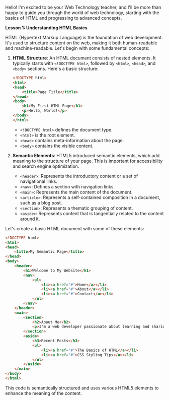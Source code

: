 Hello! I'm excited to be your Web Technology teacher, and I'll be more than happy to guide you through the world of web technology, starting with the basics of HTML and progressing to advanced concepts.

**Lesson 1: Understanding HTML Basics**

HTML (Hypertext Markup Language) is the foundation of web development. It's used to structure content on the web, making it both human-readable and machine-readable. Let's begin with some fundamental concepts:

1. **HTML Structure**: An HTML document consists of nested elements. It typically starts with `<!DOCTYPE html>`, followed by `<html>`, `<head>`, and `<body>` sections. Here's a basic structure:

   ```html
   <!DOCTYPE html>
   <html>
   <head>
       <title>Page Title</title>
   </head>
   <body>
       <h1>My First HTML Page</h1>
       <p>Hello, World!</p>
   </body>
   </html>
   ```

   - `<!DOCTYPE html>` defines the document type.
   - `<html>` is the root element.
   - `<head>` contains meta-information about the page.
   - `<body>` contains the visible content.

2. **Semantic Elements**: HTML5 introduced semantic elements, which add meaning to the structure of your page. This is important for accessibility and search engine optimization.

   - `<header>`: Represents the introductory content or a set of navigational links.
   - `<nav>`: Defines a section with navigation links.
   - `<main>`: Represents the main content of the document.
   - `<article>`: Represents a self-contained composition in a document, such as a blog post.
   - `<section>`: Represents a thematic grouping of content.
   - `<aside>`: Represents content that is tangentially related to the content around it.

Let's create a basic HTML document with some of these elements:

```html
<!DOCTYPE html>
<html>
<head>
    <title>My Semantic Page</title>
</head>
<body>
    <header>
        <h1>Welcome to My Website</h1>
        <nav>
            <ul>
                <li><a href="#">Home</a></li>
                <li><a href="#">About</a></li>
                <li><a href="#">Contact</a></li>
            </ul>
        </nav>
    </header>
    <main>
        <section>
            <h2>About Me</h2>
            <p>I'm a web developer passionate about learning and sharing knowledge.</p>
        </section>
        <aside>
            <h3>Recent Posts</h3>
            <ul>
                <li><a href="#">The Basics of HTML</a></li>
                <li><a href="#">CSS Styling Tips</a></li>
            </ul>
        </aside>
    </main>
</body>
</html>
```

This code is semantically structured and uses various HTML5 elements to enhance the meaning of the content.